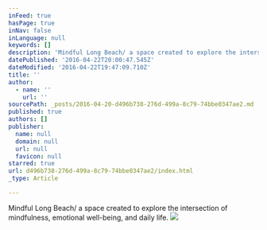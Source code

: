 ```yaml
---
inFeed: true
hasPage: true
inNav: false
inLanguage: null
keywords: []
description: 'Mindful Long Beach/ a space created to explore the intersection of mindfulness, emotional well-being, and daily life.'
datePublished: '2016-04-22T20:00:47.545Z'
dateModified: '2016-04-22T19:47:09.710Z'
title: ''
author:
  - name: ''
    url: ''
sourcePath: _posts/2016-04-20-d496b738-276d-499a-8c79-74bbe0347ae2.md
published: true
authors: []
publisher:
  name: null
  domain: null
  url: null
  favicon: null
starred: true
url: d496b738-276d-499a-8c79-74bbe0347ae2/index.html
_type: Article

---
```

Mindful Long Beach/ a space created to explore the intersection of mindfulness, emotional well-being, and daily life.
![](https://s3-us-west-2.amazonaws.com/the-grid-img/p/2cf42929a84b3efeee29a3781819b266ce2bff30.jpg)